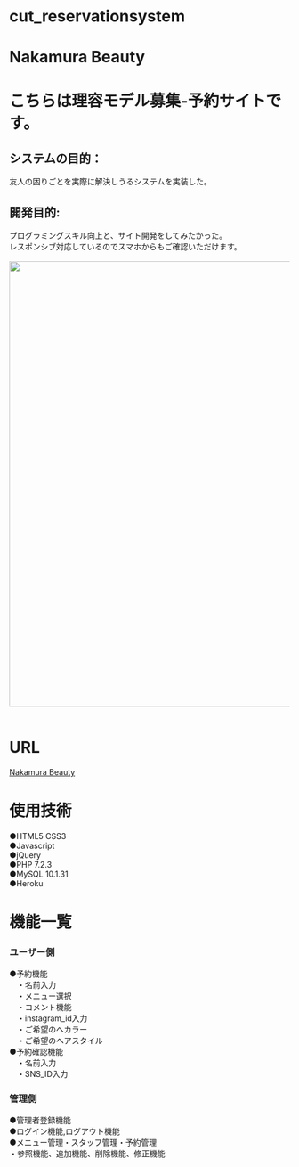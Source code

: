 # cut_reservationsystem
# Nakamura Beauty
<h1>こちらは理容モデル募集-予約サイトです。</h1>
<h2>システムの目的：</h2>友人の困りごとを実際に解決しうるシステムを実装した。<br>
<h2>開発目的:</h2>プログラミングスキル向上と、サイト開発をしてみたかった。<br>
レスポンシブ対応しているのでスマホからもご確認いただけます。<br><br>
<img src="https://user-images.githubusercontent.com/77379169/117603446-11616500-b18e-11eb-8342-761080512386.jpg" width="800" height="800"><br><br>

# URL
[Nakamura Beauty](https://cut-beauty.herokuapp.com/yoyaku.php)<br>

# 使用技術
●HTML5 CSS3<br>
●Javascript<br>
●jQuery<br>
●PHP 7.2.3<br>
●MySQL 10.1.31<br>
●Heroku<br>

# 機能一覧
### ユーザー側
●予約機能<br>
　・名前入力<br>
　・メニュー選択<br>
　・コメント機能<br>
　・instagram_id入力<br>
　・ご希望のへカラー<br>
　・ご希望のヘアスタイル<br>
●予約確認機能<br>
　・名前入力<br>
　・SNS_ID入力<br>
### 管理側
●管理者登録機能<br>
●ログイン機能,ログアウト機能<br>
●メニュー管理・スタッフ管理・予約管理<br>
  ・参照機能、追加機能、削除機能、修正機能<br>
